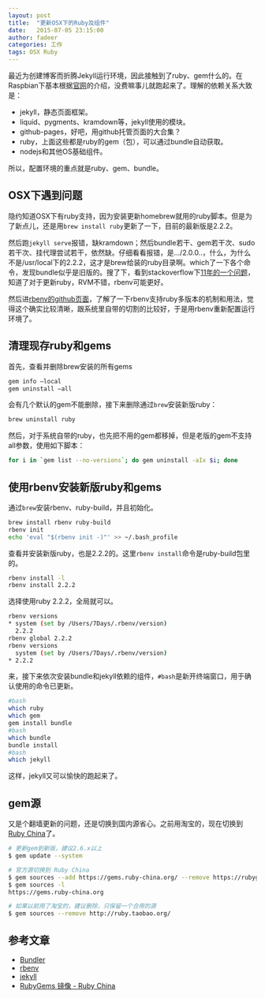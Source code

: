 ```yaml
---
layout: post
title:  "更新OSX下的Ruby及组件"
date:   2015-07-05 23:15:00
author: fadeer
categories: 工作
tags: OSX Ruby
---
```


最近为创建博客而折腾Jekyll运行环境，因此接触到了ruby、gem什么的。在Raspbian下基本根据[官网][jekyll]的介绍，没费嘛事儿就跑起来了。理解的依赖关系大致是：

* jekyll，静态页面框架。
* liquid、pygments、kramdown等，jekyll使用的模块。
* github-pages，好吧，用github托管页面的大合集？
* ruby，上面这些都是ruby的gem（包），可以通过bundle自动获取。
* nodejs和其他OS基础组件。

所以，配置环境的重点就是ruby、gem、bundle。

OSX下遇到问题
----
隐约知道OSX下有ruby支持，因为安装更新homebrew就用的ruby脚本。但是为了新点儿，还是用`brew install ruby`更新了一下，目前的最新版是2.2.2。

然后跑`jekyll serve`报错，缺kramdown；然后bundle若干、gem若干次、sudo若干次、挂代理尝试若干，依然缺。仔细看看报错，是.../2.0.0..，什么，为什么不是/usr/local下的2.2.2，这才是brew给装的ruby目录啊。which了一下各个命令，发现bundle似乎是旧版的。搜了下，看到stackoverflow下[11年的一个问题][sof-11]，知道了对于更新ruby，RVM不错，rbenv可能更好。

然后进[rbenv的github页面][rbenv]，了解了一下rbenv支持ruby多版本的机制和用法，觉得这个确实比较清晰，跟系统里自带的切割的比较好，于是用rbenv重新配置运行环境了。
<!--preview-end-->

清理现存ruby和gems
----
首先，查看并删除brew安装的所有gems

~~~bash
gem info —local
gem uninstall —all
~~~

会有几个默认的gem不能删除，接下来删除通过`brew`安装新版ruby：

~~~bash
brew uninstall ruby
~~~

然后，对于系统自带的ruby，也先把不用的gem都移掉，但是老版的gem不支持all参数，使用如下脚本：

~~~bash
for i in `gem list --no-versions`; do gem uninstall -aIx $i; done
~~~

使用rbenv安装新版ruby和gems
----
通过`brew`安装rbenv、ruby-build，并且初始化。

~~~bash
brew install rbenv ruby-build
rbenv init
echo 'eval "$(rbenv init -)"' >> ~/.bash_profile
~~~

查看并安装新版ruby，也是2.2.2的。这里`rbenv install`命令是ruby-build包里的。

~~~bash
rbenv install -l
rbenv install 2.2.2
~~~

选择使用ruby 2.2.2，全局就可以。

~~~bash
rbenv versions
* system (set by /Users/7Days/.rbenv/version)
  2.2.2
rbenv global 2.2.2
rbenv versions
  system (set by /Users/7Days/.rbenv/version)
* 2.2.2
~~~

来，接下来依次安装bundle和jekyll依赖的组件，`#bash`是新开终端窗口，用于确认使用的命令已更新。

~~~bash
#bash
which ruby
which gem
gem install bundle
#bash
which bundle
bundle install
#bash
which jekyll
~~~

这样，jekyll又可以愉快的跑起来了。

gem源
----
又是个翻墙更新的问题，还是切换到国内源省心。之前用淘宝的，现在切换到[Ruby China][rubyc]了。

~~~bash
# 更新gem到新版，建议2.6.x以上
$ gem update --system

# 官方源切换到 Ruby China
$ gem sources --add https://gems.ruby-china.org/ --remove https://rubygems.org/
$ gem sources -l
https://gems.ruby-china.org

# 如果以前用了淘宝的，建议删除，只保留一个合用的源
$ gem sources --remove http://ruby.taobao.org/
~~~


参考文章
----
* [Bundler](http://bundler.io/)
* [rbenv](https://github.com/sstephenson/rbenv)
* [jekyll][jekyll]
* [RubyGems 镜像 - Ruby China][rubyc]


<!-- 引用链接 -->
[jekyll]: http://jekyllrb.com/
[sof-11]: http://stackoverflow.com/questions/6482738/installing-ruby-gems-not-working-with-home-brew
[bundler]: http://bundler.io/
[rbenv]: https://github.com/sstephenson/rbenv
[rubyc]: http://gems.ruby-china.org/


